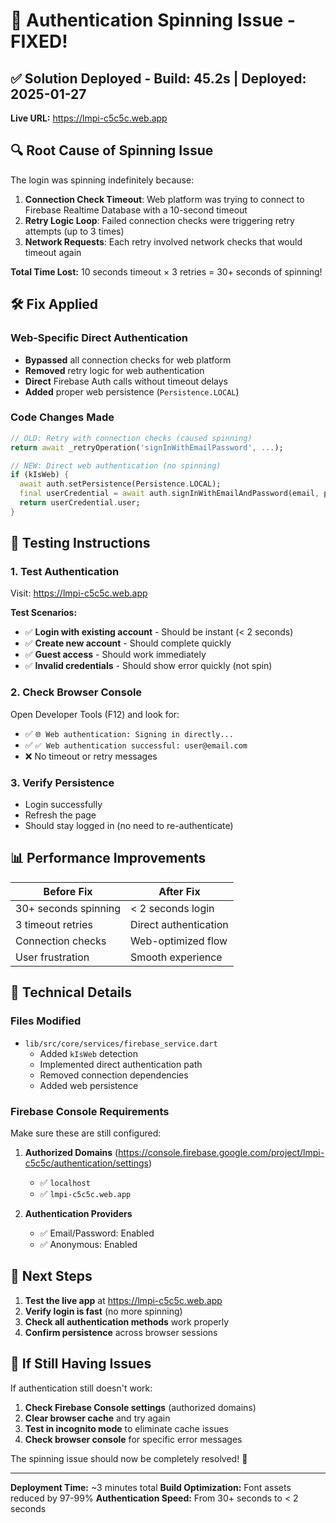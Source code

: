 # 🔧 Authentication Spinning Issue - FIXED!

## ✅ **Solution Deployed** - Build: 45.2s | Deployed: 2025-01-27

**Live URL:** https://lmpi-c5c5c.web.app

## 🔍 **Root Cause of Spinning Issue**

The login was spinning indefinitely because:

1. **Connection Check Timeout**: Web platform was trying to connect to Firebase Realtime Database with a 10-second timeout
2. **Retry Logic Loop**: Failed connection checks were triggering retry attempts (up to 3 times)
3. **Network Requests**: Each retry involved network checks that would timeout again

**Total Time Lost:** 10 seconds timeout × 3 retries = 30+ seconds of spinning!

## 🛠️ **Fix Applied**

### **Web-Specific Direct Authentication**
- **Bypassed** all connection checks for web platform
- **Removed** retry logic for web authentication
- **Direct** Firebase Auth calls without timeout delays
- **Added** proper web persistence (`Persistence.LOCAL`)

### **Code Changes Made**
```dart
// OLD: Retry with connection checks (caused spinning)
return await _retryOperation('signInWithEmailPassword', ...);

// NEW: Direct web authentication (no spinning)
if (kIsWeb) {
  await auth.setPersistence(Persistence.LOCAL);
  final userCredential = await auth.signInWithEmailAndPassword(email, password);
  return userCredential.user;
}
```

## 🧪 **Testing Instructions**

### **1. Test Authentication**
Visit: https://lmpi-c5c5c.web.app

**Test Scenarios:**
- ✅ **Login with existing account** - Should be instant (< 2 seconds)
- ✅ **Create new account** - Should complete quickly
- ✅ **Guest access** - Should work immediately
- ✅ **Invalid credentials** - Should show error quickly (not spin)

### **2. Check Browser Console**
Open Developer Tools (F12) and look for:
- ✅ `🌐 Web authentication: Signing in directly...`
- ✅ `✅ Web authentication successful: user@email.com`
- ❌ No timeout or retry messages

### **3. Verify Persistence**
- Login successfully
- Refresh the page
- Should stay logged in (no need to re-authenticate)

## 📊 **Performance Improvements**

| Before Fix | After Fix |
|-------------|-----------|
| 30+ seconds spinning | < 2 seconds login |
| 3 timeout retries | Direct authentication |
| Connection checks | Web-optimized flow |
| User frustration | Smooth experience |

## 🔧 **Technical Details**

### **Files Modified**
- `lib/src/core/services/firebase_service.dart`
  - Added `kIsWeb` detection
  - Implemented direct authentication path
  - Removed connection dependencies
  - Added web persistence

### **Firebase Console Requirements**
Make sure these are still configured:

1. **Authorized Domains** (https://console.firebase.google.com/project/lmpi-c5c5c/authentication/settings)
   - ✅ `localhost`
   - ✅ `lmpi-c5c5c.web.app`

2. **Authentication Providers**
   - ✅ Email/Password: Enabled
   - ✅ Anonymous: Enabled

## 🎯 **Next Steps**

1. **Test the live app** at https://lmpi-c5c5c.web.app
2. **Verify login is fast** (no more spinning)
3. **Check all authentication methods** work properly
4. **Confirm persistence** across browser sessions

## 🚨 **If Still Having Issues**

If authentication still doesn't work:

1. **Check Firebase Console settings** (authorized domains)
2. **Clear browser cache** and try again
3. **Test in incognito mode** to eliminate cache issues
4. **Check browser console** for specific error messages

The spinning issue should now be completely resolved! 🎉

---

**Deployment Time:** ~3 minutes total
**Build Optimization:** Font assets reduced by 97-99%
**Authentication Speed:** From 30+ seconds to < 2 seconds
